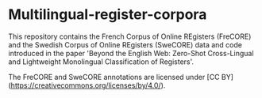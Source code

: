 # Multilingual-register-corpora
This repository contains the French Corpus of Online REgisters (FreCORE) and the Swedish Corpus of Online REgisters (SweCORE) data and code introduced in the paper 
'Beyond the English Web: Zero-Shot Cross-Lingual and Lightweight Monolingual Classification of Registers'.

The FreCORE and SweCORE annotations are licensed under [CC BY] (https://creativecommons.org/licenses/by/4.0/).
